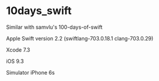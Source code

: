 # 10days_swift
Similar with samvlu's 100-days-of-swift 

Apple Swift version 2.2 (swiftlang-703.0.18.1 clang-703.0.29)

Xcode 7.3

iOS 9.3

Simulator iPhone 6s

